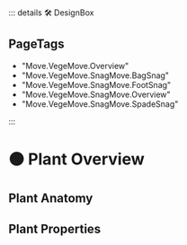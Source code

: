 ::: details 🛠 DesignBox

<h2>PageTags</h2>

- "Move.VegeMove.Overview"
- "Move.VegeMove.SnagMove.BagSnag"
- "Move.VegeMove.SnagMove.FootSnag"
- "Move.VegeMove.SnagMove.Overview"
- "Move.VegeMove.SnagMove.SpadeSnag"

:::

# 🟠 <move>Plant Overview</move>

## Plant Anatomy

## Plant Properties